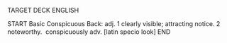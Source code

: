 TARGET DECK
ENGLISH

START
Basic
Conspicuous
Back: adj. 1 clearly visible; attracting notice. 2 noteworthy.  conspicuously adv. [latin specio look]
END

